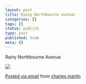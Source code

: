 ```yaml
---
layout: post
title: Rainy Northbourne avenue
categories: []
tags: []
status: publish
type: post
published: true
meta: {}
---
```


Rainy Northbourne Avenue

![]({{site.baseurl}}/assets/posterous/charlesmartin/2010-05-rainynorthbourne.jpg)

<!-- [![](http://posterous.com/getfile/files.posterous.com/charlesmartin/O2n2IBPyBF7cHkP9CRvY0HXaSiuYvlVvjleShqzxCM9x048F63jDjqt3tLvh/photo.jpg.scaled.500.jpg)](http://posterous.com/getfile/files.posterous.com/charlesmartin/fFa50QObll4d01bmQMamSKkI3aPO6YSnkkaVsyfHA0mQbJTQedjutBiFtAJP/photo.jpg)   -->
[Posted via email](http://posterous.com)  from 
[charles martin](http://charlesmartin.posterous.com/rainy-northbourne-avenue)
